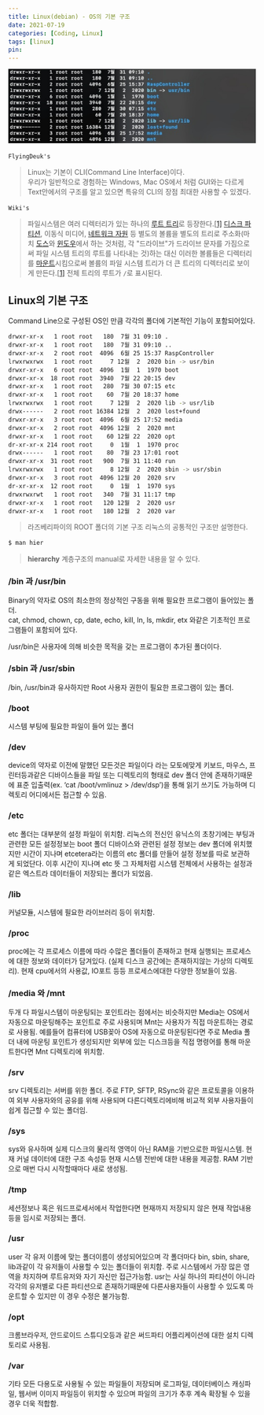 ```yaml
---
title: Linux(debian) - OS의 기본 구조
date: 2021-07-19
categories: [Coding, Linux]
tags: [linux]
pin:
---
```



![com](/img/coding/linux/tree.jpg)

`FlyingDeuk's`

>Linux는 기본이 CLI(Command Line Interface)이다. <br>우리가 일반적으로 경험하는 Windows, Mac OS에서 처럼 GUI와는 다르게 Text안에서의 구조를 알고 있으면 특유의 CLI의 장점 최대한 사용할 수 있겠다.

`Wiki's`

>파일시스템은 여러 디렉터리가 있는 하나의 [루트 트리](https://ko.wikipedia.org/wiki/나무_그래프)로 등장한다.[[1\]](https://ko.wikipedia.org/wiki/유닉스_파일시스템#cite_note-Ritchie-1) [디스크 파티션](https://ko.wikipedia.org/wiki/디스크_파티션), 이동식 미디어, [네트워크 자원](https://ko.wikipedia.org/wiki/공유_자원) 등 별도의 볼륨을 별도의 트리로 주소화(마치 [도스](https://ko.wikipedia.org/wiki/도스)와 [윈도우](https://ko.wikipedia.org/wiki/마이크로소프트_윈도우)에서 하는 것처럼, 각 "드라이브"가 드라이브 문자를 가짐으로써 파일 시스템 트리의 루트를 나타내는 것)하는 대신 이러한 볼륨들은 디렉터리를 [마운트](https://ko.wikipedia.org/wiki/Mount_(유닉스))시킴으로써 볼륨의 파일 시스템 트리가 더 큰 트리의 디렉터리로 보이게 만든다.[[1\]](https://ko.wikipedia.org/wiki/유닉스_파일시스템#cite_note-Ritchie-1) 전체 트리의 루트가 `/`로 표시된다.



## Linux의 기본 구조

Command Line으로 구성된 OS인 만큼 각각의 폴더에 기본적인 기능이 포함되어있다.

```bash
drwxr-xr-x   1 root root   180  7월 31 09:10 .
drwxr-xr-x   1 root root   180  7월 31 09:10 ..
drwxr-xr-x   2 root root  4096  6월 25 15:37 RaspController
lrwxrwxrwx   1 root root     7 12월  2  2020 bin -> usr/bin
drwxr-xr-x   6 root root  4096  1월  1  1970 boot
drwxr-xr-x  18 root root  3940  7월 22 20:15 dev
drwxr-xr-x   1 root root   280  7월 30 07:15 etc
drwxr-xr-x   1 root root    60  7월 20 18:37 home
lrwxrwxrwx   1 root root     7 12월  2  2020 lib -> usr/lib
drwx------   2 root root 16384 12월  2  2020 lost+found
drwxr-xr-x   3 root root  4096  6월 25 17:52 media
drwxr-xr-x   2 root root  4096 12월  2  2020 mnt
drwxr-xr-x   1 root root    60 12월 22  2020 opt
dr-xr-xr-x 214 root root     0  1월  1  1970 proc
drwx------   1 root root    80  7월 23 17:01 root
drwxr-xr-x  31 root root   900  7월 31 11:40 run
lrwxrwxrwx   1 root root     8 12월  2  2020 sbin -> usr/sbin
drwxr-xr-x   3 root root  4096 12월 20  2020 srv
dr-xr-xr-x  12 root root     0  1월  1  1970 sys
drwxrwxrwt   1 root root   340  7월 31 11:17 tmp
drwxr-xr-x   1 root root   120 12월  2  2020 usr
drwxr-xr-x   1 root root   180 12월  2  2020 var
```

> 라즈베리파이의 ROOT 폴더의 기본 구조
> 리눅스의 공통적인 구조만 설명한다.

```bash
$ man hier
```

> **hierarchy** 계층구조의 manual로 자세한 내용을 알 수 있다.

### /bin 과 /usr/bin

Binary의 약자로 OS의 최소한의 정상적인 구동을 위해 필요한 프로그램이 들어있는 폴더.<br> cat, chmod, chown, cp, date, echo, kill, ln, ls, mkdir, etx 와같은 기초적인 프로그램들이 포함되어 있다.

/usr/bin은 사용자에 의해 비슷한 목적을 갖는 프로그램이 추가된 폴더이다.

### /sbin 과 /usr/sbin

/bin, /usr/bin과 유사하지만 Root 사용자 권한이 필요한 프로그램이 있는 폴더.

### /boot

시스템 부팅에 필요한 파일이 들어 있는 폴더

### /dev

device의 약자로 이전에 말했던 모든것은 파일이다 라는 모토에맞게 키보드, 마우스, 프린터등과같은 디바이스들을 파일 또는 디렉토리의 형태로 dev 폴더 안에 존재하기때문에 표준 입출력(ex. ‘cat /boot/vmlinuz > /dev/dsp’)을 통해 읽기 쓰기도 가능하며 디렉토리 어디에서든 접근할 수 있음.



### /etc

etc 폴더는 대부분의 설정 파일이 위치함. 리눅스의 전신인 유닉스의 초창기에는 부팅과 관련한 모든 설정정보는 boot 폴더 디바이스와 관련된 설정 정보는 dev 폴더에 위치했지만 시간이 지나며 etcetera라는 이름의 etc 폴더를 만들어 설정 정보를 따로 보관하게 되었단다. 이후 시간이 지나며 etc 뜻 그 자체처럼 시스템 전체에서 사용하는 설정과 같은 엑스트라 데이터들이 저장되는 폴더가 되었음.



### /lib

커널모듈, 시스템에 필요한 라이브러리 등이 위치함.



### /proc

proc에는 각 프로세스 이름에 따라 수많은 폴더들이 존재하고 현재 실행되는 프로세스에 대한 정보와 데이터가 담겨있다. (실제 디스크 공간에는 존재하지않는 가상의 디렉토리). 현재 cpu에서의 사용값, IO포트 등등 프로세스에대한 다양한 정보들이 있음.

### /media 와 /mnt

두개 다 파일시스템이 마운팅되는 포인트라는 점에서는 비슷하지만 Media는 OS에서 자동으로 마운팅해주는 포인트로 주로 사용되며 Mnt는 사용자가 직접 마운트하는 경로로 사용됨. 예를들어 컴퓨터에 USB꽂아 OS에 자동으로 마운팅된다면 주로 Media 폴더 내에 마운팅 포인트가 생성되지만 외부에 있는 디스크등을 직접 명령어를 통해 마운트한다면 Mnt 디렉토리에 위치함.



### /srv

srv 디렉토리는 서버를 위한 폴더. 주로 FTP, SFTP, RSync와 같은 프로토콜을 이용하여 외부 사용자와의 공유를 위해 사용되며 다른디렉토리에비해 비교적 외부 사용자들이 쉽게 접근할 수 있는 폴더임.

### /sys

sys와 유사하며 실제 디스크의 물리적 영역이 아닌 RAM을 기반으로한 파일시스템. 현재 커널 데이터에 대한 구조 속성등 현재 시스템 전반에 대한 내용을 제공함. RAM 기반으로 매번 다시 시작할때마다 새로 생성됨.



### /tmp

세션정보나 혹은 워드프로세서에서 작업한다면 현재까지 저장되지 않은 현재 작업내용등을 임시로 저장되는 폴더.



### /usr

user 각 유저 이름에 맞는 폴더이름이 생성되어있으며 각 폴더마다 bin, sbin, share, lib과같이 각 유저들이 사용할 수 있는 폴더들이 위치함. 주로 시스템에서 가장 많은 영역을 차지하며 루트유저와 자기 자신만 접근가능함. usr는 사실 하나의 파티션이 아니라 각각의 유저별로 다른 파티션으로 존재하기때문에 다른사용자들이 사용할 수 있도록 마운트할 수 있지만 이 경우 수정은 불가능함.

### /opt

크롬브라우저, 안드로이드 스튜디오등과 같은 써드파티 어플리케이션에 대한 설치 디렉토리로 사용됨.



### /var

기타 모든 다용도로 사용될 수 있는 파일들이 저장되며 로그파일, 데이터베이스 캐싱파일, 웹서버 이미지 파일등이 위치할 수 있으며 파일의 크기가 추후 계속 확장될 수 있을경우 더욱 적합함.
